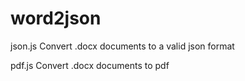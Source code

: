 # word2json
json.js
Convert .docx documents to a valid json format

pdf.js
Convert .docx documents to pdf
